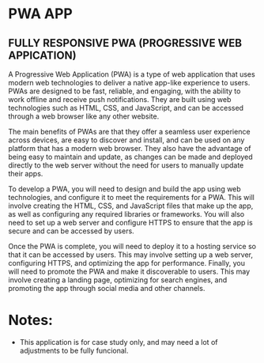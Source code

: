 # PWA APP

## FULLY RESPONSIVE PWA (PROGRESSIVE WEB APPICATION)

A Progressive Web Application (PWA) is a type of web application that uses modern web technologies to deliver a native app-like experience to users. PWAs are designed to be fast, reliable, and engaging, with the ability to work offline and receive push notifications. They are built using web technologies such as HTML, CSS, and JavaScript, and can be accessed through a web browser like any other website.

The main benefits of PWAs are that they offer a seamless user experience across devices, are easy to discover and install, and can be used on any platform that has a modern web browser. They also have the advantage of being easy to maintain and update, as changes can be made and deployed directly to the web server without the need for users to manually update their apps.

To develop a PWA, you will need to design and build the app using web technologies, and configure it to meet the requirements for a PWA. This will involve creating the HTML, CSS, and JavaScript files that make up the app, as well as configuring any required libraries or frameworks. You will also need to set up a web server and configure HTTPS to ensure that the app is secure and can be accessed by users.

Once the PWA is complete, you will need to deploy it to a hosting service so that it can be accessed by users. This may involve setting up a web server, configuring HTTPS, and optimizing the app for performance. Finally, you will need to promote the PWA and make it discoverable to users. This may involve creating a landing page, optimizing for search engines, and promoting the app through social media and other channels.

# Notes:

- This application is for case study only, and may need a lot of adjustments to be fully funcional. 


